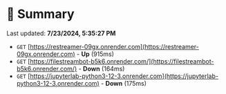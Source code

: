 # 📖 Summary
Last updated: **7/23/2024, 5:35:27 PM**

- `GET` [https://restreamer-09gx.onrender.com](https://restreamer-09gx.onrender.com) - **Up** (915ms)
- `GET` [https://filestreambot-b5k6.onrender.com/](https://filestreambot-b5k6.onrender.com/) - **Down** (164ms)
- `GET` [https://jupyterlab-python3-12-3.onrender.com](https://jupyterlab-python3-12-3.onrender.com) - **Down** (175ms)
